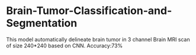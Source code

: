 # Brain-Tumor-Classification-and-Segmentation
This model automatically delineate brain tumor in 3 channel Brain MRI scan of size 240*240 based on CNN.
Accuracy:73%
